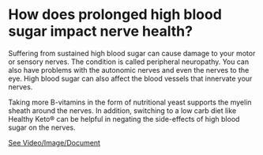 # How does prolonged high blood sugar impact nerve health?

Suffering from sustained high blood sugar can cause damage to your motor or sensory nerves. The condition is called peripheral neuropathy. You can also have problems with the autonomic nerves and even the nerves to the eye. High blood sugar can also affect the blood vessels that innervate your nerves.

Taking more B-vitamins in the form of nutritional yeast supports the myelin sheath around the nerves. In addition, switching to a low carb diet like Healthy Keto® can be helpful in negating the side-effects of high blood sugar on the nerves.

 [See Video/Image/Document](https://hls-player.drberg.com/asset?path=migrated-assets/the-effects-of-high-blood-sugar-on-nerves-drberg)